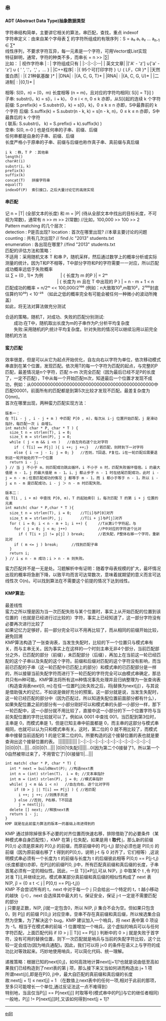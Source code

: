 ### 串
#### ADT (Abstract Data Type)抽象数据类型
字符串结构简单，主要讲它相关的算法，串匹配，查找，重点 indexof   
字符串定义：由来自某个字母表 ∑ 的字符所组成的有限序列：S = a₀ a₁ a₂ ... a<sub>n-1</sub> ∈  ∑*    
线性序列，不要求字符互异，每一元素是一个字符，可用Vector或List实现   
特征鲜明，通常，字符的种类不多，而串长 = n >> |∑|   
比如：
| 视作字符串 | : | 字符组成只有 |
|:-:|:-:|:--|
| 英文文章| |['A' - 'z'] ∪['a' - 'z'] ∪ { ' ', '.'，',' ，... } |
|C++程序| : |{ 95个可打印字符 } ∪ { LF，CR }* |
|天然蛋白质| : |{ 21种氨基酸 }* |
|DNA| : |{A, C, G, T}* |
|RNA| : |{A, C, G, U}* |
|二进制| : |{0,1}* |

相等: S\[0，n) = \[0，m) 长度相等 (n = m)，且对应的字符均相同( S[i] = T[i] )   
子串: substr(i，k) = s\[i，i + k)， 0 ≤ i < n, 0 ≤ k 亦即，从S[i]起的连续 k 个字符   
前缀: S.prefix(k) = S.substr(0，k) = s\[0，k)，0 ≤ k ≤ n 亦即，S中最靠前的 k 个字符
后缀: S.suffix(k) = S.substr(n - k, k) = s\[n - k, n)，0 ≤ k ≤ n 亦即，S中最靠后的 k 个字符   
( 联系: S.substr(i， k) = S.prefix(i + k).suffix(k) )   
空串: S[0, n-0 ] 也是任何串的子串、前缀、后缀   
任何串都是自身的子串、前缀、后缀   
长度严格小于原串的子串、前缀与后缀也称作真子串、真前缀与真后缀   
```
i k ：秩，T P ：其他串
length()
charAt(i)  
substr(i，k)
prefix(k)
suffix(k)
concat(T)   拼接字符串
equal(T)
indexOf(P)  索引接口，之后大量讨论它的高效实现
```
#### 串匹配
记 n = |T| (全部文本的长度) 和 m = |P| (待从全部文本中找出的目标长度，不可视为常数)，通常有 n >> m >> 2(常数)   //比如，100,000 >> 100 >> 2   
Pattern matching 的几个层次：   
detection : P是否出现?
location : 首次在哪里出现?    //本章主要讨论的问题   
counting : 共有几次出现?      // find /c "2013" students.txt   
enumeration : 各出现在哪里?   //find "2013" students.txt   
匹配的评估方法和策略：    
不适用：采用随机文本 T 和串 P，随机采样，然后通过数学上的概率分析或实际测量的统计。因为T和P不相等，T中部分字符和P的字符需要一一对应，所以匹配成功概率远低于失败概率   
以 ∑ = {0 , 1}* 为例    | { 长度为 m 的P }| = 2ᵐ   
            | { 长度为 m 且在 T 中出现的 P } | = n - m + 1 < n   
匹配成功的概率 = n/2ᵐ << 100,000/2¹⁰⁰ (例如：n大致取10⁵,m取10²，2¹⁰⁰封底估算约10³⁰) < 10⁻²⁵   （如此之低的概率完全有可能会被任何一种微小的波动所掩盖）   
如此，将无法对算法做充分测试   

合适的策略，随机T，对成功、失败的匹配分别测试:   
  成功:在T中，随机取出长度为m的子串作为P;分析平均复杂度   
  失败:采用随机的P;统计平均复杂度。针对失败的情况可以继续沿用以前完全随机的方法   

#### 蛮力匹配
效率很差，但是可以从它为起点开始优化，自左向右以字符为单位，依次移动模式串直到在某个位置，发现匹配。依次用T的每一个字符为匹配的起点，与完整的P匹配，最差情况是n个字符，匹配 n-m 次完全匹配（因为最后已经不足P的长度了，一定不匹配），T中从每一个开始匹配m次，知道最后一个位置才发现不成功，例如：从000000000000000000000000000000000000000000000中匹配00001，前面所有的匹配都是到第5次比较才发现不匹配。最差复杂度为O(mn)。   
首次在哪里出现，两种蛮力匹配实现方法：
```
版本一：
在 T[i - j , i - j + m ) 中匹配 P[0 , m)，每次从 i-j 位置开始匹配，j 是滑动指针，每匹配一次 i 自增1。
int match( char * P, char * T ) {
  size_t n = strlen(T), i = 0;
  size_t m = strlen(P), j = 0;
  while ( j < m && i <n )   //自左向右逐个比对字符
    if （ T[i] == P[j] ){ i ++; j ++;}   //若匹配，则转到下一对字符
    else { i -= j - 1; j = 0; }   //否则，T回退、P复位。i在一轮匹配后需要退到这一轮开始处的下一个位置
  return i - j;
} // 当 j 不小于 m，则匹配成功跳出循环。i 不小于 n 时，匹配失败循环借宿。i 的最大值是 n - 1，j 的最大值是 m - 1。i、j 都止步于 n - 1 时在结尾匹配成功，此时 i - j = n - m；任意匹配成功的情况 j 都等于 m - 1，而 i 都小于等于 n - 1，所以 i - j ≤ n - m 是匹配成功，i - j ＞ n - m 时匹配失败。

版本二：
在 T[i , i + m) 中查找 P[0, m)，T 的起始索引 i，每次匹配 T 的第 i + j 位置的元素
int match( char * P,char * T ){
  size_t n = strlen(T), i = 0;    //T[i]与P[0]对齐
  size_t m = strlen(P), j;        //T[i + j]与P[j]对齐
  for ( i = 0; i < n - m + 1; i ++) {     //T从第i个字符起，与
    for ( j = 0; j < m; j++)              //P中对应的字符逐个比对
      if ( T[i + j] != p[j] ) break;      //若失配，P整体右移一个字符，重新比对
    if ( m <= j ) break;      //找到匹配子串
  }
  return i;
} // i ≤ n - m 成功；i > n - m 则失败。
```
蛮力匹配并不是一无是处。习题解析中有证明：随着字母表规模的扩大，最坏情况出现的概率将急剧下降，以致平均而言可达常数次，意味着就期望的意义而言可达线性次 O(n)。可以找到算法在不需要这个前提的情况下达到线性。

#### KMP算法:
最差线性   
蛮力之所以慢是因为当一次匹配失败与某个位置时，事实上从开始匹配的位置到该位置的（也就是已经进行过比较的）字符，事实上已经知道了，这一部分字符没有必要再次进行比较了   
如果记忆力足够好，前一部分完全可以不用再比较了，而从相同的前缀开始比较，避免回溯   
KMP算法构造了一张查询表，当发生失配时，比较的下一个位置只与模式串有关，而与主串无关。因为事实上在这样的—个时刻主串无非4个部分，当前匹配部分之外，已匹配的部分（前缀），未匹配部分（后缀），再加上在当前这一轮已经匹配的这个子串以及失配的这个字符。前缀和后缀对匹配的这个字符没有影响，而当前已匹配的子串（这一轮匹配中已匹配上的部分）和模式串的已匹配部分是一样的，所以接替当前失配字符而进行下一轮匹配的字符完全可以由模式串确定，那总共只有m种可能。KMP算法将所有这m种情况事先处理并且归纳整理为一张查询表（构造查询表next[0, m]:在任一位置P[j]处失败之后，将j替换为next[j]），与其说是借助强大的记忆，不如说是做好充分的预案。这一部分就是说，当发生失配时，这一轮已经匹配的部分中（因为匹配过，所以知道失配位置前面部分都有什么），如果失配位置之前的部分有一小部分刚好可以和模式串的头部一小部分一样，那下一轮匹配中，这一小部分就不用比较了，直接中这一小部分的下一个位置字符与当前失配位置的字符比较就可以了。例如从 0001 中查找 001，当匹配到第3位时，主串是 0，而模式串是 1，但是已知主串中前面都是 0，而主串的这部分与模式串相同，也就可以认为只和模式串有关。这时，第二位的 0 就不用比较了，而模式串中接替当前适配的 1 的是它第二位的0。所要构造的这个接替位置的表也就是要查询出这个接替位置的表。
|||||||||||||
|:-:|:-:|:-:|:-:|:-:|:-:|:-:|:-:|:-:|:-:|:-:|:-:|
|0|0|0|1...|||...0|0|0|1...|||
|0|0|1(失配)|||||...0(因为第二个0接替了1，所以第一个0自然被带过来了，不用管它了)|0(接替1)|...|||
```
int match( char * P, char * T) {
  int * next = buildNext(P); //构造next表
  int n = (int) strlen(T)， i = 0; //文本串指针
  int m = (int) strlen(P), j = 0; //模式串指针
  while( j < m && i < n)   //自左向右，逐个比对字符
    if (0 > j || T[i] == P[j] ) { //若匹配
      i ++; j ++; //则携手共进
    } else //否则, P右移，T不回退
      j = next[j];
  delete [] next; //释放next表
  return i - j;
}
KMP 就是在此前蛮力算法的版本一的基础上改进得到的
```
KMP 通过排除掉很多不必要的对齐位置而快速右移，排除借助了的必要条件（某种模式串自身匹配性），KMP 在第 j 位失配，如果是用 t **取代** j，那么新的前缀 P\[0,t) 必须是原来的 P\[0,j) 的前缀，而原前缀中的 P\[j-t,j)  部分必须也是 P\[0,t) 的前缀（因为原前缀右移了 t 得到的P\[0,t)，说明 j-t 与 0 对齐了，它们相等）,这说明模式串必须有一个长度为 t 的前缀与长度为 t 的后缀彼此相等 P\[0,t) == P\[j-t,j) (长度都是t)亦即，在P[j]的前缀P\[0, j)中，所有匹配真前缀和真后缀的长度，子串首尾必须有一定的相似性。因此，一旦 T[i]≠P[j],可从 N(P，j) 中取某个 t ,令 P[t] 对准 T[i],并继续比对。模式串某部分真前缀和真后缀的相似性构成了 next 表 N(P, j) = {0 ≤ t ＜ j | P\[0,t) == P\[j-t,j)}   
KMP 不会尝试所有的 t，next 中对于每一个 j 只会给出一个特定的 t，t 越小移动的越快（j-t），next 会选择其中最大的 t，保证安全，保证 j-t 一定是不需要匹配的部分   
j 只要是正数，N(P, j)就一定包含0，所以 N(P, j) 集合不会为空。但如果只包含 0，则 P[j] 的前缀 P\[0,j) 对应空串，空串不存在真前缀和真后缀，所以候选集合自然为空集，为了解决这个 bug，KMP 建议加入一个哨兵，将 next 表中第 0 项设为 -1。相当于在模式串的前端 -1 位置增加一个哨兵，这个虚拟的哨兵可以与任何字符匹配，上面匹配代码 if (0 > j || T[i] == P[j] ) 判断中的 0 > j 就是失败于首字符，没有可用的替换位置，则下一次匹配就是哨兵与当前的失配字符比较，这个比较一定会成功(因为哨兵通配)。因此，我们可以将 j<0 的条件在语义上与字符的成功比对等效起来。巧妙地使用哨兵，可以简化代码、统一理解。

递推策略：根据已知的next[0,j]，如何高效地计算next[j+1]?也就是说由低至高如果我们已经构造到了next表的第 j 项，那么接下来又当如何进而构造出 j+ 1 项   
所谓next(j)],即是在P\[0, j)中，最大自匹配的真前缀和真后缀的长度   
故:next[j + 1] ≤ next[j] + 1 （在数值上next表中的任何一项,相对于此前的那项，至多只可能增长一个单位,通过反证法这一点不难得到）   
特别地，当且仅当P[j] == P[next[j]] 时取等号(模式串中的P[j]与它的继任者相同)   
一般地，P[j] != P[next[j]]时,又该如何得到next[j + 1]?   




-----
[edit](https://github.com/saaavsaaa/saaavsaaa.github.io/edit/master/aaa/Structure_Abstract3.md)
